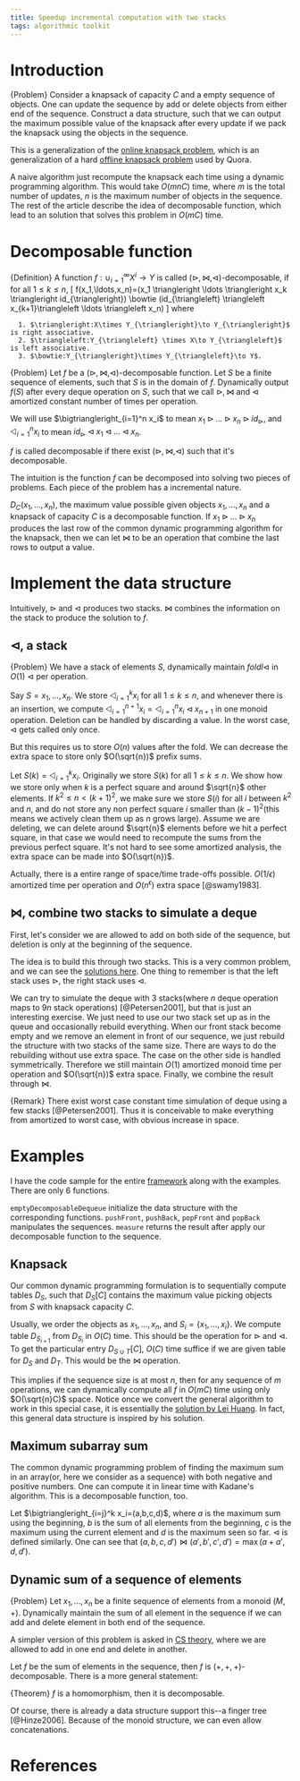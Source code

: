 ```yaml
---
title: Speedup incremental computation with two stacks
tags: algorithmic toolkit
---
```


# Introduction

{Problem}
	Consider a knapsack of capacity $C$ and a empty sequence of objects. One can update the sequence by add or delete objects from either end of the sequence. Construct a data structure, such that we can output the maximum possible value of the knapsack after every update if we pack the knapsack using the objects in the sequence.

This is a generalization of the [online knapsack problem](http://codeforces.com/blog/entry/14366), which is an generalization of a hard [offline knapsack problem](https://www.hackerrank.com/contests/cs-quora/challenges/quora-feed-optimizer) used by Quora. 

A naive algorithm just recompute the knapsack each time using a dynamic programming algorithm. 
This would take $O(mnC)$ time, where $m$ is the total number of updates, $n$ is the maximum number of objects in the sequence. 
The rest of the article describe the idea of decomposable function, which lead to an solution that solves this problem in $O(mC)$ time.

# Decomposable function

{Definition}
	A function $f:\cup_{i=1}^\infty X^i \to Y$ is called $(\triangleright,\bowtie,\triangleleft)$-decomposable, if for all $1 \leq k \leq n$,
	\[
	f(x_1,\ldots,x_n)=(x_1 \triangleright \ldots \triangleright x_k \triangleright id_{\triangleright}) \bowtie (id_{\triangleleft} \triangleleft x_{k+1}\triangleleft \ldots \triangleleft x_n)
	\]
	where 

	  1. $\triangleright:X\times Y_{\triangleright}\to Y_{\triangleright}$ is right associative.
	  2. $\triangleleft:Y_{\triangleleft} \times X\to Y_{\triangleleft}$ is left associative. 
	  3. $\bowtie:Y_{\triangleright}\times Y_{\triangleleft}\to Y$.

{Problem}
	Let $f$ be a $(\triangleright,\bowtie,\triangleleft)$-decomposable function. Let $S$ be a finite sequence of elements, such that $S$ is in the domain of $f$. Dynamically output $f(S)$ after every deque operation on $S$, such that we call $\triangleright,\bowtie$ and $\triangleleft$ amortized constant number of times per operation. 

We will use $\bigtriangleright_{i=1}^n x_i$ to mean $x_1 \triangleright \ldots \triangleright x_n \triangleright id_{\triangleright}$, and $\bigtriangleleft_{i=1}^n x_i$ to mean $id_{\triangleright} \triangleleft x_1 \triangleleft \ldots \triangleleft x_n$. 

$f$ is called decomposable if there exist $(\triangleright,\bowtie,\triangleleft)$ such that it's decomposable.

The intuition is the function $f$ can be decomposed into solving two pieces of problems. Each piece of the problem has a incremental nature. 

$D_C(x_1,\ldots,x_n)$, the maximum value possible given objects $x_1,\ldots,x_n$ and a knapsack of capacity $C$ is a decomposable function. If $x_1\triangleright \ldots \triangleright x_n$ produces the last row of the common dynamic programming algorithm for the knapsack, then we can let $\bowtie$ to be an operation that combine the last rows to output a value.

# Implement the data structure

Intuitively, $\triangleright$ and $\triangleleft$ produces two stacks. $\bowtie$ combines the information on the stack to produce the solution to $f$.

## $\triangleleft$, a stack

{Problem}
	We have a stack of elements $S$, dynamically maintain $foldl \triangleleft$ in $O(1)$ $\triangleleft$ per operation.

Say $S=x_1,\ldots,x_n$. We store $\bigtriangleleft_{i=1}^k x_i$ for all $1\leq k\leq n$, and whenever there is an insertion, we compute $\bigtriangleleft_{i=1}^{n+1} x_i = \bigtriangleleft_{i=1}^n x_i \triangleleft x_{n+1}$ in one monoid operation. Deletion can be handled by discarding a value. In the worst case, $\triangleleft$ gets called only once.

But this requires us to store $O(n)$ values after the fold. We can decrease the extra space to store only $O(\sqrt{n})$ prefix sums.

Let $S(k) = \bigtriangleleft_{i=1}^k x_i$. Originally we store $S(k)$ for all $1 \leq k\leq n$. We show how we store only when $k$ is a perfect square and around $\sqrt{n}$ other elements. If $k^2\leq n<(k+1)^2$, we make sure we store $S(i)$ for all $i$ between $k^2$ and $n$, and do not store any non perfect square $i$ smaller than $(k-1)^2$(this means we actively clean them up as $n$ grows large). Assume we are deleting, we can delete around $\sqrt{n}$ elements before we hit a perfect square, in that case we would need to recompute the sums from the previous perfect square. It's not hard to see some amortized analysis, the extra space can be made into $O(\sqrt{n})$.

Actually, there is a entire range of space/time trade-offs possible. $O(1/\epsilon)$ amortized time per operation and $O(n^{\epsilon})$ extra space [@swamy1983].

## $\bowtie$, combine two stacks to simulate a deque

First, let's consider we are allowed to add on both side of the sequence, but deletion is only at the beginning of the sequence. 

The idea is to build this through two stacks. This is a very common problem, and we can see the [solutions here](http://www.cs.cmu.edu/afs/cs/academic/class/15750-s01/www/notes/lect0123). One thing to remember is that the left stack uses $\triangleright$, the right stack uses $\triangleleft$.

We can try to simulate the deque with 3 stacks(where $n$ deque operation maps to $9n$ stack operations) [@Petersen2001], but that is just an interesting exercise. We just need to use our two stack set up as in the queue and occasionally rebuild everything. When our front stack become empty and we remove an element in front of our sequence, we just rebuild the structure with two stacks of the same size. There are ways to do the rebuilding without use extra space. The case on the other side is handled symmetrically. Therefore we still maintain $O(1)$ amortized monoid time per operation and $O(\sqrt{n})$ extra space. Finally, we combine the result through $\bowtie$.

{Remark}
	There exist worst case constant time simulation of deque using a few stacks [@Petersen2001]. Thus it is conceivable to make everything from amortized to worst case, with obvious increase in space.

# Examples

I have the code sample for the entire [framework](https://gist.github.com/Mgccl/8c63f1c7e464f26053e6) along with the examples. There are only $6$ functions.

`emptyDecomposableDequeue` initialize the data structure with the corresponding functions. `pushFront`, `pushBack`, `popFront` and `popBack` manipulates the sequences. `measure` returns the result after apply our decomposable function to the sequence.


## Knapsack

Our common dynamic programming formulation is to sequentially compute tables $D_S$, such that $D_S[C]$ contains the maximum value picking objects from $S$ with knapsack capacity $C$.

Usually, we order the objects as $x_1,\ldots,x_n$, and $S_i=\{x_1,\ldots,x_i\}$. We compute table $D_{S_{i+1}}$ from $D_{S_i}$ in $O(C)$ time. This should be the operation for $\triangleright$ and $\triangleleft$. To get the particular entry $D_{S\cup T}[C]$, $O(C)$ time suffice if we are given table for $D_S$ and $D_T$. This would be the $\bowtie$ operation.  

This implies if the sequence size is at most $n$, then for any sequence of $m$ operations, we can dynamically compute all $f$ in $O(mC)$ time using only $O(\sqrt{n}C)$ space. Notice once we convert the general algorithm to work in this special case, it is essentially the [solution by Lei Huang](http://codeforces.com/blog/entry/14366#comment-193779). In fact, this general data structure is inspired by his solution. 

## Maximum subarray sum

The common dynamic programming problem of finding the maximum sum in an array(or, here we consider as a sequence) with both negative and positive numbers. One can compute it in linear time with Kadane's algorithm. This is a decomposable function, too. 

Let $\bigtriangleright_{i=j}^k x_i=(a,b,c,d)$, where $a$ is the maximum sum using the beginning, $b$ is the sum of all elements from the beginning, $c$ is the maximum using the current element and $d$ is the maximum seen so far. $\triangleleft$ is defined similarly. One can see that $(a,b,c,d')\bowtie (a',b',c',d') = \max(a+a',d,d')$. 

## Dynamic sum of a sequence of elements

{Problem}
	Let $x_1,\ldots,x_n$ be a finite sequence of elements from a monoid $(M,+)$. Dynamically maintain the sum of all element in the sequence if we can add and delete element in both end of the sequence.

A simpler version of this problem is asked in [CS theory](http://cstheory.stackexchange.com/questions/18655/maintaining-the-product-of-a-queue-of-semigroup-elements/), where we are allowed to add in one end and delete in another.

Let $f$ be the sum of elements in the sequence, then $f$ is $(+,+,+)$-decomposable. There is a more general statement: 

{Theorem}
	$f$ is a homomorphism, then it is decomposable.

Of course, there is already a data structure support this--a finger tree [@Hinze2006]. Because of the monoid structure, we can even allow concatenations. 

# References